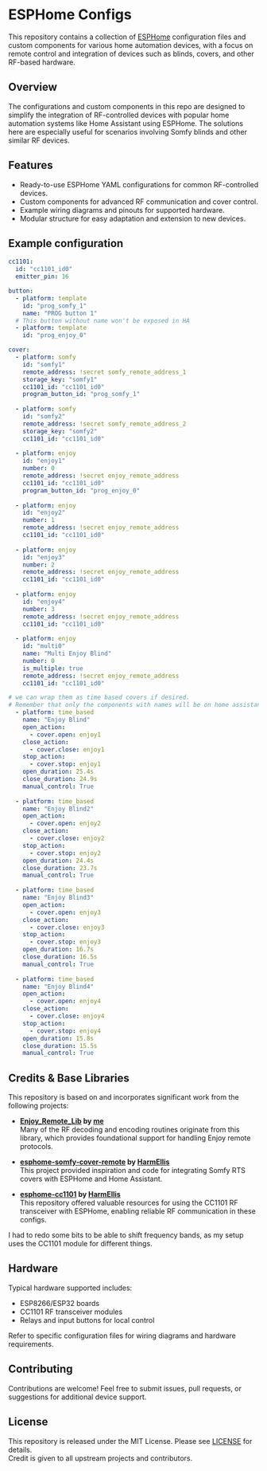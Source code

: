 # ESPHome Configs

This repository contains a collection of [ESPHome](https://esphome.io/) configuration files and custom components for various home automation devices, with a focus on remote control and integration of devices such as blinds, covers, and other RF-based hardware.

## Overview

The configurations and custom components in this repo are designed to simplify the integration of RF-controlled devices with popular home automation systems like Home Assistant using ESPHome. The solutions here are especially useful for scenarios involving Somfy blinds and other similar RF devices.

## Features

- Ready-to-use ESPHome YAML configurations for common RF-controlled devices.
- Custom components for advanced RF communication and cover control.
- Example wiring diagrams and pinouts for supported hardware.
- Modular structure for easy adaptation and extension to new devices.

## Example configuration

```yaml
cc1101:
  id: "cc1101_id0"
  emitter_pin: 16

button:
  - platform: template
    id: "prog_somfy_1"
    name: "PROG button 1"
  # This button without name won't be exposed in HA
  - platform: template
    id: "prog_enjoy_0"

cover:
  - platform: somfy
    id: "somfy1"
    remote_address: !secret somfy_remote_address_1
    storage_key: "somfy1"
    cc1101_id: "cc1101_id0"
    program_button_id: "prog_somfy_1"
  
  - platform: somfy
    id: "somfy2"
    remote_address: !secret somfy_remote_address_2
    storage_key: "somfy2"
    cc1101_id: "cc1101_id0"
  
  - platform: enjoy
    id: "enjoy1"
    number: 0
    remote_address: !secret enjoy_remote_address
    cc1101_id: "cc1101_id0"
    program_button_id: "prog_enjoy_0"
  
  - platform: enjoy
    id: "enjoy2"
    number: 1
    remote_address: !secret enjoy_remote_address
    cc1101_id: "cc1101_id0"
  
  - platform: enjoy
    id: "enjoy3"
    number: 2
    remote_address: !secret enjoy_remote_address
    cc1101_id: "cc1101_id0"
  
  - platform: enjoy
    id: "enjoy4"
    number: 3
    remote_address: !secret enjoy_remote_address
    cc1101_id: "cc1101_id0"
  
  - platform: enjoy
    id: "multi0"
    name: "Multi Enjoy Blind"
    number: 0
    is_multiple: true
    remote_address: !secret enjoy_remote_address
    cc1101_id: "cc1101_id0"

# we can wrap them as time based covers if desired.
# Remember that only the components with names will be on home assistant
  - platform: time_based
    name: "Enjoy Blind"
    open_action: 
      - cover.open: enjoy1
    close_action:
      - cover.close: enjoy1
    stop_action: 
      - cover.stop: enjoy1
    open_duration: 25.4s
    close_duration: 24.9s
    manual_control: True
      
  - platform: time_based
    name: "Enjoy Blind2"
    open_action: 
      - cover.open: enjoy2
    close_action:
      - cover.close: enjoy2
    stop_action: 
      - cover.stop: enjoy2
    open_duration: 24.4s
    close_duration: 23.7s
    manual_control: True
    
  - platform: time_based
    name: "Enjoy Blind3"
    open_action: 
      - cover.open: enjoy3
    close_action:
      - cover.close: enjoy3
    stop_action: 
      - cover.stop: enjoy3
    open_duration: 16.7s
    close_duration: 16.5s
    manual_control: True
    
  - platform: time_based
    name: "Enjoy Blind4"
    open_action: 
      - cover.open: enjoy4
    close_action:
      - cover.close: enjoy4
    stop_action: 
      - cover.stop: enjoy4
    open_duration: 15.8s
    close_duration: 15.5s
    manual_control: True
```

## Credits & Base Libraries

This repository is based on and incorporates significant work from the following projects:

- **[Enjoy_Remote_Lib](https://github.com/markstor/Enjoy_Remote_Lib) by [me](https://github.com/markstor)**  
  Many of the RF decoding and encoding routines originate from this library, which provides foundational support for handling Enjoy remote protocols.

- **[esphome-somfy-cover-remote](https://github.com/HarmEllis/esphome-somfy-cover-remote) by [HarmEllis](https://github.com/HarmEllis)**  
  This project provided inspiration and code for integrating Somfy RTS covers with ESPHome and Home Assistant.

- **[esphome-cc1101](https://github.com/HarmEllis/esphome-cc1101) by [HarmEllis](https://github.com/HarmEllis)**  
  This repository offered valuable resources for using the CC1101 RF transceiver with ESPHome, enabling reliable RF communication in these configs.

I had to redo some bits to be able to shift frequency bands, as my setup uses the CC1101 module for different things.

## Hardware

Typical hardware supported includes:

- ESP8266/ESP32 boards
- CC1101 RF transceiver modules
- Relays and input buttons for local control

Refer to specific configuration files for wiring diagrams and hardware requirements.

## Contributing

Contributions are welcome! Feel free to submit issues, pull requests, or suggestions for additional device support.

## License

This repository is released under the MIT License. Please see [LICENSE](LICENSE) for details.  
Credit is given to all upstream projects and contributors.
